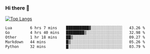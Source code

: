 ### Hi there 👋

<!--
**3Xpl0it3r/3Xpl0it3r** is a ✨ _special_ ✨ repository because its `README.md` (this file) appears on your GitHub profile.

Here are some ideas to get you started:

- 🔭 I’m currently working on ...
- 🌱 I’m currently learning ...
- 👯 I’m looking to collaborate on ...
- 🤔 I’m looking for help with ...
- 💬 Ask me about ...
- 📫 How to reach me: ...
- 😄 Pronouns: ...
- ⚡ Fun fact: ...
-->


[![Top Langs](https://github-readme-stats.vercel.app/api/top-langs/?username=3Xpl0it3r&layout=compact)](https://github.com/3Xpl0it3r/3Xpl0it3r)

<!--START_SECTION:waka-->

```txt
Lua        6 hrs 7 mins    ██████████▓░░░░░░░░░░░░░░   43.26 %
Go         4 hrs 40 mins   ████████▒░░░░░░░░░░░░░░░░   32.98 %
Other      1 hr 18 mins    ██▒░░░░░░░░░░░░░░░░░░░░░░   09.27 %
Markdown   44 mins         █▒░░░░░░░░░░░░░░░░░░░░░░░   05.26 %
Python     32 mins         █░░░░░░░░░░░░░░░░░░░░░░░░   03.79 %
```

<!--END_SECTION:waka-->
